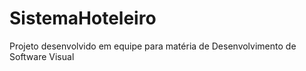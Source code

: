 # SistemaHoteleiro
Projeto desenvolvido em equipe para matéria de Desenvolvimento de Software Visual
